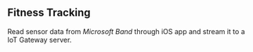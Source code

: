 Fitness Tracking
----------------
Read sensor data from *Microsoft Band* through iOS app and stream it to a IoT Gateway server.
